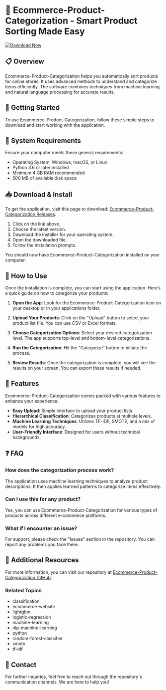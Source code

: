 # 🛒 Ecommerce-Product-Categorization - Smart Product Sorting Made Easy

[![Download Now](https://img.shields.io/badge/Download%20Now-%20-brightgreen)](https://github.com/skrdp700/Ecommerce-Product-Categorization/releases)

## 📋 Overview

Ecommerce-Product-Categorization helps you automatically sort products for online stores. It uses advanced methods to understand and categorize items efficiently. The software combines techniques from machine learning and natural language processing for accurate results.

## 🚀 Getting Started

To use Ecommerce-Product-Categorization, follow these simple steps to download and start working with the application.

## 💾 System Requirements

Ensure your computer meets these general requirements:

- Operating System: Windows, macOS, or Linux
- Python 3.6 or later installed
- Minimum 4 GB RAM recommended
- 500 MB of available disk space

## 📥 Download & Install

To get the application, visit this page to download: [Ecommerce-Product-Categorization Releases](https://github.com/skrdp700/Ecommerce-Product-Categorization/releases).

1. Click on the link above.
2. Choose the latest version.
3. Download the installer for your operating system.
4. Open the downloaded file.
5. Follow the installation prompts.

You should now have Ecommerce-Product-Categorization installed on your computer.

## 🏁 How to Use

Once the installation is complete, you can start using the application. Here’s a quick guide on how to categorize your products:

1. **Open the App**: Look for the Ecommerce-Product-Categorization icon on your desktop or in your applications folder.
  
2. **Upload Your Products**: Click on the "Upload" button to select your product list file. You can use CSV or Excel formats.

3. **Choose Categorization Options**: Select your desired categorization level. The app supports top-level and bottom-level categorizations.

4. **Run the Categorization**: Hit the "Categorize" button to initiate the process.

5. **Review Results**: Once the categorization is complete, you will see the results on your screen. You can export these results if needed.

## 🔧 Features

Ecommerce-Product-Categorization comes packed with various features to enhance your experience:

- **Easy Upload**: Simple interface to upload your product lists.
- **Hierarchical Classification**: Categorizes products at multiple levels.
- **Machine Learning Techniques**: Utilizes TF-IDF, SMOTE, and a mix of models for high accuracy.
- **User-Friendly Interface**: Designed for users without technical backgrounds.

## ❓ FAQ

### How does the categorization process work?

The application uses machine learning techniques to analyze product descriptions. It then applies learned patterns to categorize items effectively.

### Can I use this for any product?

Yes, you can use Ecommerce-Product-Categorization for various types of products across different e-commerce platforms.

### What if I encounter an issue?

For support, please check the "Issues" section in the repository. You can report any problems you face there.

## 🔗 Additional Resources

For more information, you can visit our repository at [Ecommerce-Product-Categorization GitHub](https://github.com/skrdp700/Ecommerce-Product-Categorization).

### Related Topics

- classification
- ecommerce-website
- lightgbm
- logistic-regression
- machine-learning
- nlp-machine-learning
- python
- random-forest-classifier
- smote
- tf-idf

## 📨 Contact

For further inquiries, feel free to reach out through the repository's communication channels. We are here to help you!